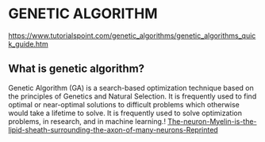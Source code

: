 # GENETIC ALGORITHM
https://www.tutorialspoint.com/genetic_algorithms/genetic_algorithms_quick_guide.htm


## What is genetic algorithm?
Genetic Algorithm (GA) is a search-based optimization technique based on the principles of Genetics and Natural Selection. It is frequently used to find optimal or near-optimal solutions to difficult problems which otherwise would take a lifetime to solve. It is frequently used to solve optimization problems, in research, and in machine learning.!
[The-neuron-Myelin-is-the-lipid-sheath-surrounding-the-axon-of-many-neurons-Reprinted](https://user-images.githubusercontent.com/51438542/143800058-887c25f2-5ab8-42fa-afd5-1d687250784f.png)
 
